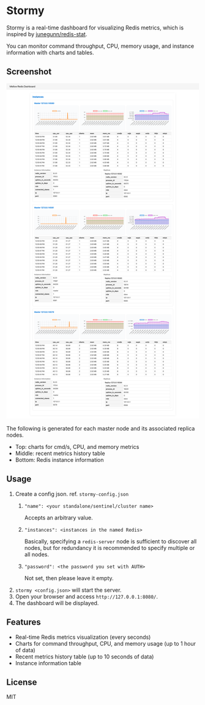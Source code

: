 # Stormy

Stormy is a real-time dashboard for visualizing Redis metrics, which is inspired by [junegunn/redis-stat](https://github.com/junegunn/redis-stat).

You can monitor command throughput, CPU, memory usage, and instance information with charts and tables.

## Screenshot

![Stormy Redis Dashboard Screenshot](./screenshot.png)

The following is generated for each master node and its associated replica nodes.

- Top: charts for cmd/s, CPU, and memory metrics
- Middle: recent metrics history table
- Bottom: Redis instance information

## Usage

1. Create a config json. ref. `stormy-config.json`
   1. `"name": <your standalone/sentinel/cluster name>`

      Accepts an arbitrary value.
   2. `"instances": <instances in the named Redis>`

      Basically, specifying a `redis-server` node is sufficient to discover all nodes, but for redundancy it is recommended to specify multiple or all nodes.
   3. `"password": <the password you set with AUTH>`

      Not set, then please leave it empty.
2. `stormy <config.json>` will start the server.
3. Open your browser and access `http://127.0.0.1:8080/`.
4. The dashboard will be displayed.

## Features

- Real-time Redis metrics visualization (every seconds)
- Charts for command throughput, CPU, and memory usage (up to 1 hour of data)
- Recent metrics history table (up to 10 seconds of data)
- Instance information table

## License

MIT

